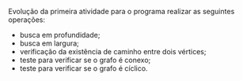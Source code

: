 Evolução da primeira atividade para o programa realizar as seguintes operações: 

* busca em profundidade;
* busca em largura;
* verificação da existência de caminho entre dois vértices;
* teste para verificar se o grafo é conexo;
* teste para verificar se o grafo é cíclico.